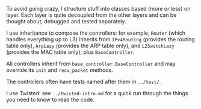 To avoid going crazy, I structure stuff into classes based (more or less) on layer. Each layer is quite decoupled from the other layers and can be thought about, debugged and tested separately.

I use inheritance to compose the controllers: for example, `Router` (which handles everything up to L3) inherits from `IPv4Routing` (provides the routing table only), `ArpLazy` (provides the ARP table only), and `L2SwitchLazy` (provides the MAC table only), plus `BaseController`. 

All controllers inherit from `base_controller.BaseController` and may override its `init` and `recv_packet` methods.

The controllers often have tests named after them in `../test/`.

I use Twisted: see `../twisted-intro.md` for a quick run through the things you need to know to read the code.
